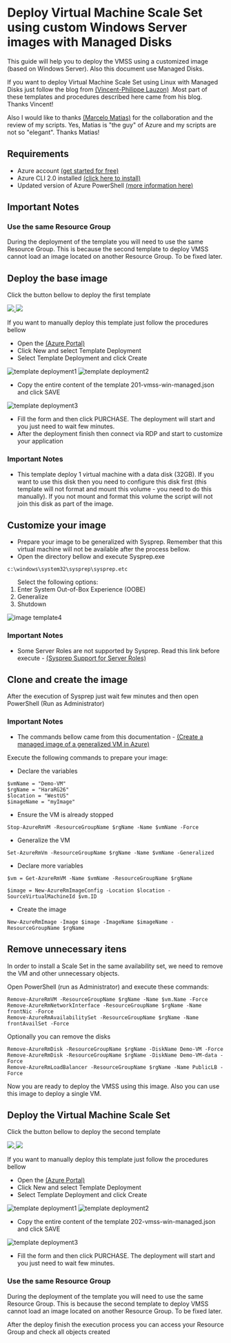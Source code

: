 # Deploy Virtual Machine Scale Set using custom Windows Server images with Managed Disks

This guide will help you to deploy the VMSS using a customized image (based on Windows Server). Also this document use Managed Disks. 

If you want to deploy Virtual Machine Scale Set using Linux with Managed Disks just follow the blog from [(Vincent-Philippe Lauzon)](https://vincentlauzon.com/2017/02/23/creating-an-image-with-2-managed-disks-for-vm-scale-set/) .Most part of these templates and procedures described here came from his blog.  Thanks Vincent!

Also I would like to thanks [(Marcelo Matias)](https://twitter.com/marcelo_matias) for the collaboration and the review of my scripts. Yes, Matias is "the guy" of Azure and my scripts are not so "elegant". Thanks Matias!

## Requirements ##

- Azure account [(get started for free)](https://azure.microsoft.com/en-us/free/)
- Azure CLI 2.0 installed [(click here to install)](https://docs.microsoft.com/en-us/cli/azure/install-azure-cli)
- Updated version of Azure PowerShell [(more information here)](https://docs.microsoft.com/en-us/powershell/azure/install-azurerm-ps?view=azurermps-4.1.0)


## Important Notes ##

### Use the same Resource Group ###
During the deployment of the template you will need to use the same Resource Group. This is because the second template to deploy VMSS cannot load an image located on another Resource Group. To be fixed later. 


## Deploy the base image ##

Click the button bellow to deploy the first template 

<a href="https://portal.azure.com/#create/Microsoft.Template/uri/https%3A%2F%2Fraw.githubusercontent.com%2Ffabioharams%2FVMSS-Custom-Windows-Managed-Disk%2F201-vmss-win-managed.json" target="_blank">
    <img src="http://azuredeploy.net/deploybutton.png"/>
</a>
<a href="http://armviz.io/#/?load=https%3A%2F%2Fraw.githubusercontent.com%2Ffabioharams%2FVMSS-Custom-Windows-Managed-Disk%2F201-vmss-win-managed.json" target="_blank">
    <img src="http://armviz.io/visualizebutton.png"/>
</a>



If you want to manually deploy this template just follow the procedures bellow

- Open the [(Azure Portal)](https://portal.azure.com)
- Click New and select Template Deployment
- Select Template Deployment and click Create

![template deployment1](IMG/1.PNG)
![template deployment2](IMG/2.PNG)
- Copy the entire content of the template 201-vmss-win-managed.json and click SAVE

![template deployment3](IMG/3.PNG)

- Fill the form and then click PURCHASE. The deployment will start and you just need to wait few minutes. 
- After the deployment finish then connect via RDP and start to customize your application

### Important Notes ###
- This template deploy 1 virtual machine with a data disk (32GB). If you want to use this disk then you need to configure this disk first (this template will not format and mount this volume - you need to do this manually). If you not mount and format this volume the script will not join this disk as part of the image.


## Customize your image ##

- Prepare your image to be generalized with Sysprep. Remember that this virtual machine will not be available after the process bellow. 
- Open the directory bellow and execute Sysprep.exe

```
c:\windows\system32\sysprep\sysprep.etc
```
<ol>
Select the following options:
<li>Enter System Out-of-Box Experience (OOBE)</li>
<li>Generalize</li>
<li>Shutdown</li>
</ol>

![image template4](IMG/4.PNG)

### Important Notes ###
- Some Server Roles are not supported by Sysprep. Read this link before execute - [(Sysprep Support for Server Roles)](https://docs.microsoft.com/en-us/windows-hardware/manufacture/desktop/sysprep-support-for-server-roles)


## Clone and create the image ##

After the execution of Sysprep just wait few minutes and then open PowerShell (Run as Administrator)

### Important Notes ###
- The commands bellow came from this documentation - [(Create a managed image of a generalized VM in Azure)](https://docs.microsoft.com/en-us/azure/virtual-machines/windows/capture-image-resource)


Execute the following commands to prepare your image:

- Declare the variables
```
$vmName = "Demo-VM" 
$rgName = "HaraRG26" 
$location = "WestUS" 
$imageName = "myImage"

```

- Ensure the VM is already stopped
``` 
Stop-AzureRmVM -ResourceGroupName $rgName -Name $vmName -Force
```

- Generalize the VM
```
Set-AzureRmVm -ResourceGroupName $rgName -Name $vmName -Generalized
```

- Declare more variables
```
$vm = Get-AzureRmVM -Name $vmName -ResourceGroupName $rgName

$image = New-AzureRmImageConfig -Location $location -SourceVirtualMachineId $vm.ID
```

- Create the image
```
New-AzureRmImage -Image $image -ImageName $imageName -ResourceGroupName $rgName
```

## Remove unnecessary itens ##

In order to install a Scale Set in the same availability set, we need to remove the VM and other unnecessary objects.

Open PowerShell (run as Administrator) and execute these commands:

```
Remove-AzureRmVM -ResourceGroupName $rgName -Name $vm.Name -Force
Remove-AzureRmNetworkInterface -ResourceGroupName $rgName -Name frontNic -Force
Remove-AzureRmAvailabilitySet -ResourceGroupName $rgName -Name frontAvailSet -Force
```

Optionally you can remove the disks

```
Remove-AzureRmDisk -ResourceGroupName $rgName -DiskName Demo-VM -Force
Remove-AzureRmDisk -ResourceGroupName $rgName -DiskName Demo-VM-data -Force
Remove-AzureRmLoadBalancer -ResourceGroupName $rgName -Name PublicLB -Force
```

Now you are ready to deploy the VMSS using this image. Also you can use this image to deploy a single VM. 

## Deploy the Virtual Machine Scale Set ##

Click the button bellow to deploy the second template 

<a href="https://portal.azure.com/#create/Microsoft.Template/uri/https%3A%2F%2Fraw.githubusercontent.com%2Ffabioharams%2FVMSS-Custom-Windows-Managed-Disk%2F202-vmss-win-managed.json" target="_blank">
    <img src="http://azuredeploy.net/deploybutton.png"/>
</a>
<a href="http://armviz.io/#/?load=https%3A%2F%2Fraw.githubusercontent.com%2Ffabioharams%2FVMSS-Custom-Windows-Managed-Disk%2F202-vmss-win-managed.json" target="_blank">
    <img src="http://armviz.io/visualizebutton.png"/>
</a>



If you want to manually deploy this template just follow the procedures bellow



- Open the [(Azure Portal)](https://portal.azure.com)
- Click New and select Template Deployment
- Select Template Deployment and click Create

![template deployment1](IMG/1.PNG)
![template deployment2](IMG/2.PNG)
- Copy the entire content of the template 202-vmss-win-managed.json and click SAVE

![template deployment3](IMG/5.PNG)

- Fill the form and then click PURCHASE. The deployment will start and you just need to wait few minutes. 

### Use the same Resource Group ###
During the deployment of the template you will need to use the same Resource Group. This is because the second template to deploy VMSS cannot load an image located on another Resource Group. To be fixed later. 


After the deploy finish the execution process you can access your Resource Group and check all objects created
